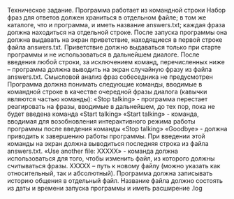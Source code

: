Техническое задание.
Программа работает из командной строки
Набор фраз для ответов должен храниться в отдельном файле; в том же каталоге, что и
программа, и иметь название answers.txt; каждая фраза должна находиться на отдельной строке.
После запуска программы она должна выдавать на экран приветствие, находящиеся в первой
строке файла answers.txt. Приветствие должно выдаваться только при старте программы и не
использоваться в дальнейшем диалоге.
После введения любой строки, за исключением команд, перечисленных ниже – программа
должна выводить на экран случайную фразу из файла answers.txt.
Смысловой анализ фраз собеседника не предусмотрен
Программа должна понимать следующие команды, вводимые в командной строке в качестве
очередной фразы диалога (кавычки являются частью команды):
«Stop talking» - программа перестает реагировать на фразы, вводимые в дальнейшем, до тех пор,
пока не будет введена команда «Start talking»
«Start talking» - команда, вводимая для возобновления интерактивного режима работы
программы после введения команды «Stop talking»
«Goodbye» - должна приводить к завершению работы программы. При введении этой команды на
экран должна выводиться последняя строка из файла answers.txt.
«Use another file: XXXXX» - команда должна использоваться для того, чтобы изменить файл, из
которого должны считываться фразы. XXXXX – путь к новому файлу (можно указать как
относительный, так и абсолютный).
Программа должна записывать историю общения в отдельный файл. Название файла должно
состоять из даты и времени запуска программы и иметь расширение .log
